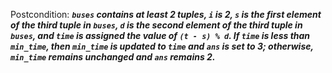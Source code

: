 Postcondition: ***`buses` contains at least 2 tuples, `i` is 2, `s` is the first element of the third tuple in `buses`, `d` is the second element of the third tuple in `buses`, and `time` is assigned the value of `(t - s) % d`. If `time` is less than `min_time`, then `min_time` is updated to `time` and `ans` is set to 3; otherwise, `min_time` remains unchanged and `ans` remains 2.***